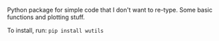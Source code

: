 Python package for simple code that I don't want to re-type. Some basic functions and plotting stuff.

To install, run:
`pip install wutils`